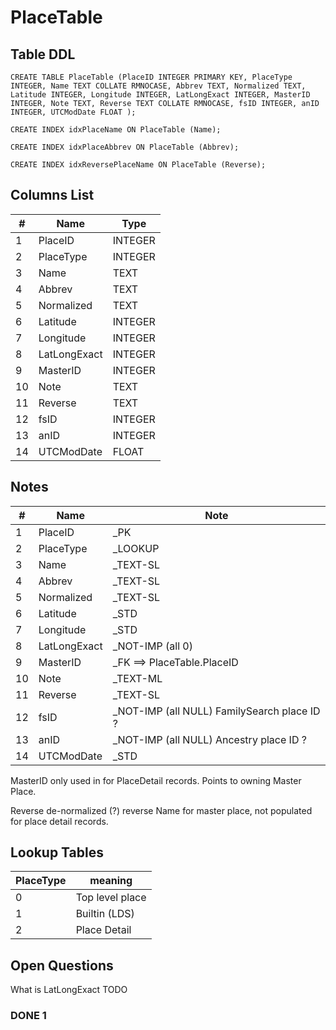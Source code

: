 # PlaceTable

## Table DDL

```
CREATE TABLE PlaceTable (PlaceID INTEGER PRIMARY KEY, PlaceType INTEGER, Name TEXT COLLATE RMNOCASE, Abbrev TEXT, Normalized TEXT, Latitude INTEGER, Longitude INTEGER, LatLongExact INTEGER, MasterID INTEGER, Note TEXT, Reverse TEXT COLLATE RMNOCASE, fsID INTEGER, anID INTEGER, UTCModDate FLOAT );

CREATE INDEX idxPlaceName ON PlaceTable (Name);

CREATE INDEX idxPlaceAbbrev ON PlaceTable (Abbrev);

CREATE INDEX idxReversePlaceName ON PlaceTable (Reverse);
```

## Columns List

| #   | Name         | Type    |
| --- | ------------ | ------- |
| 1   | PlaceID      | INTEGER |
| 2   | PlaceType    | INTEGER |
| 3   | Name         | TEXT    |
| 4   | Abbrev       | TEXT    |
| 5   | Normalized   | TEXT    |
| 6   | Latitude     | INTEGER |
| 7   | Longitude    | INTEGER |
| 8   | LatLongExact | INTEGER |
| 9   | MasterID     | INTEGER |
| 10  | Note         | TEXT    |
| 11  | Reverse      | TEXT    |
| 12  | fsID         | INTEGER |
| 13  | anID         | INTEGER |
| 14  | UTCModDate   | FLOAT   |

## Notes

| #   | Name         | Note                                       |
| --- | ------------ | ------------------------------------------ |
| 1   | PlaceID      | _PK                                        |
| 2   | PlaceType    | _LOOKUP                                     |
| 3   | Name         | _TEXT-SL                                   |
| 4   | Abbrev       | _TEXT-SL                                   |
| 5   | Normalized   | _TEXT-SL                                   |
| 6   | Latitude     | _STD                                       |
| 7   | Longitude    | _STD                                       |
| 8   | LatLongExact | _NOT-IMP  (all 0)                            |
| 9   | MasterID     | _FK ==> PlaceTable.PlaceID                 |
| 10  | Note         | _TEXT-ML                                   |
| 11  | Reverse      | _TEXT-SL                                   |
| 12  | fsID         | _NOT-IMP  (all NULL) FamilySearch place ID ? |
| 13  | anID         | _NOT-IMP  (all NULL)  Ancestry place ID ?    |
| 14  | UTCModDate   | _STD                                       |


MasterID only used in for PlaceDetail records. Points to owning Master Place.

Reverse de-normalized (?) reverse Name for master place, not populated for place detail records.

## Lookup Tables

| PlaceType | meaning         |
| --------- | --------------- |
| 0         | Top level place |
| 1         | Builtin (LDS)   |
| 2         | Place Detail    |


## Open Questions

What is LatLongExact  TODO

### DONE 1
